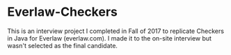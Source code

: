 # Everlaw-Checkers
This is an interview project I completed in Fall of 2017 to replicate Checkers in Java for Everlaw (everlaw.com). I made it to the on-site interview but wasn't selected as the final candidate.
